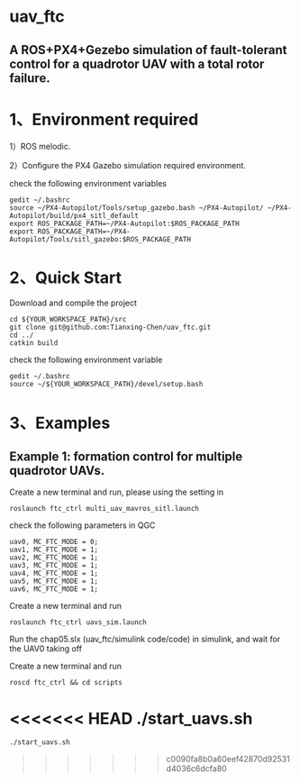# uav_ftc
## A ROS+PX4+Gezebo simulation of fault-tolerant control for a quadrotor UAV with a total rotor failure.

# 1、Environment required
1）ROS melodic.

2）Configure the PX4 Gazebo simulation required environment.

check the following environment variables

    gedit ~/.bashrc
    source ~/PX4-Autopilot/Tools/setup_gazebo.bash ~/PX4-Autopilot/ ~/PX4-Autopilot/build/px4_sitl_default
    export ROS_PACKAGE_PATH=~/PX4-Autopilot:$ROS_PACKAGE_PATH
    export ROS_PACKAGE_PATH=~/PX4-Autopilot/Tools/sitl_gazebo:$ROS_PACKAGE_PATH

# 2、Quick Start

Download and compile the project

    cd ${YOUR_WORKSPACE_PATH}/src
    git clone git@github.com:Tianxing-Chen/uav_ftc.git
    cd ../ 
    catkin build

check the following environment variable

    gedit ~/.bashrc
    source ~/${YOUR_WORKSPACE_PATH}/devel/setup.bash

# 3、Examples

<!-- ## Example 1: fault-tolerant control for a quadrotor UAV with a total rotor failure.

Create a new terminal and run, please using the  setting in 

    roslaunch ftc_ctrl single_uav_mavros_sitl.launch

check the parameter MC_FTC_MODE = 1 of uav0 in QGC

Create a new terminal and run

    roslaunch ftc_ctrl setup_sim.launch

Create a new terminal and run

    roscd ftc_ctrl && cd scripts

Run at normal model

    ./start_rotors.sh uav0

Run at failure model

    ./stop_rotor.sh uav0 -->

## Example 1: formation control for multiple quadrotor UAVs.

Create a new terminal and run, please using the  setting in 

    roslaunch ftc_ctrl multi_uav_mavros_sitl.launch

check the following parameters in QGC

    uav0, MC_FTC_MODE = 0;
    uav1, MC_FTC_MODE = 1;
    uav2, MC_FTC_MODE = 1;
    uav3, MC_FTC_MODE = 1;
    uav4, MC_FTC_MODE = 1;
    uav5, MC_FTC_MODE = 1;
    uav6, MC_FTC_MODE = 1;

Create a new terminal and run

    roslaunch ftc_ctrl uavs_sim.launch

Run the chap05.slx (uav_ftc/simulink code/code) in simulink, and wait for the UAV0 taking off

Create a new terminal and run

    roscd ftc_ctrl && cd scripts
<<<<<<< HEAD
    ./start_uavs.sh 
=======
    ./start_uavs.sh
>>>>>>> c0090fa8b0a60eef42870d92531d4036c6dcfa80

